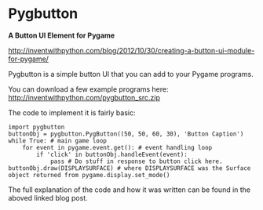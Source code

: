 Pygbutton
=========

**A Button UI Element for Pygame**

http://inventwithpython.com/blog/2012/10/30/creating-a-button-ui-module-for-pygame/

Pygbutton is a simple button UI that you can add to your Pygame programs.

You can download a few example programs here: http://inventwithpython.com/pygbutton_src.zip

The code to implement it is fairly basic:

    import pygbutton
    buttonObj = pygbutton.PygButton((50, 50, 60, 30), 'Button Caption')
    while True: # main game loop
        for event in pygame.event.get(): # event handling loop
            if 'click' in buttonObj.handleEvent(event):
                pass # Do stuff in response to button click here.
    buttonObj.draw(DISPLAYSURFACE) # where DISPLAYSURFACE was the Surface object returned from pygame.display.set_mode()

The full explanation of the code and how it was written can be found in the aboved linked blog post.